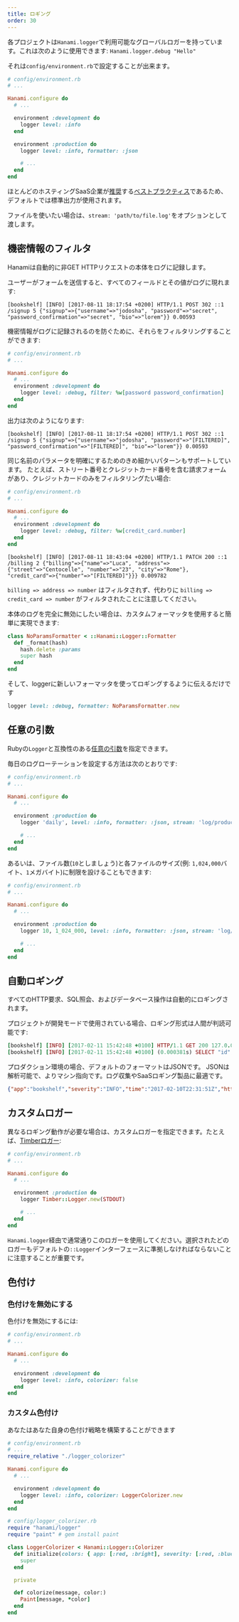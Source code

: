 ```yaml
---
title: ロギング
order: 30
---
```


各プロジェクトは`Hanami.logger`で利用可能なグローバルロガーを持っています。これは次のように使用できます: `Hanami.logger.debug "Hello"`

それは`config/environment.rb`で設定することが出来ます。

```ruby
# config/environment.rb
# ...

Hanami.configure do
  # ...

  environment :development do
    logger level: :info
  end

  environment :production do
    logger level: :info, formatter: :json

    # ...
  end
end
```

ほとんどのホスティングSaaS企業が[推奨](https://devcenter.heroku.com/articles/rails4#logging-and-assets)する[ベストプラクティス](http://12factor.net/logs)であるため、デフォルトでは標準出力が使用されます。

ファイルを使いたい場合は、`stream: 'path/to/file.log'`をオプションとして渡します。

##  機密情報のフィルタ

Hanamiは自動的に非GET HTTPリクエストの本体をログに記録します。

ユーザーがフォームを送信すると、すべてのフィールドとその値がログに現れます:

```log
[bookshelf] [INFO] [2017-08-11 18:17:54 +0200] HTTP/1.1 POST 302 ::1 /signup 5 {"signup"=>{"username"=>"jodosha", "password"=>"secret", "password_confirmation"=>"secret", "bio"=>"lorem"}} 0.00593
```

機密情報がログに記録されるのを防ぐために、それらをフィルタリングすることができます:

```ruby
# config/environment.rb
# ...

Hanami.configure do
  # ...
  environment :development do
    logger level: :debug, filter: %w[password password_confirmation]
  end
end
```

出力は次のようになります:

```log
[bookshelf] [INFO] [2017-08-11 18:17:54 +0200] HTTP/1.1 POST 302 ::1 /signup 5 {"signup"=>{"username"=>"jodosha", "password"=>"[FILTERED]", "password_confirmation"=>"[FILTERED]", "bio"=>"lorem"}} 0.00593
```

同じ名前のパラメータを明確にするためのきめ細かいパターンもサポートしています。
たとえば、ストリート番号とクレジットカード番号を含む請求フォームがあり、クレジットカードのみをフィルタリングたい場合:

```ruby
# config/environment.rb
# ...

Hanami.configure do
  # ...
  environment :development do
    logger level: :debug, filter: %w[credit_card.number]
  end
end
```

```log
[bookshelf] [INFO] [2017-08-11 18:43:04 +0200] HTTP/1.1 PATCH 200 ::1 /billing 2 {"billing"=>{"name"=>"Luca", "address"=>{"street"=>"Centocelle", "number"=>"23", "city"=>"Rome"}, "credit_card"=>{"number"=>"[FILTERED]"}}} 0.009782
```

`billing => address => number` はフィルタされず、代わりに `billing => credit_card => number` がフィルタされたことに注意してください。

本体のログを完全に無効にしたい場合は、カスタムフォーマッタを使用すると簡単に実現できます:

```ruby
class NoParamsFormatter < ::Hanami::Logger::Formatter
  def _format(hash)
    hash.delete :params
    super hash
  end
end
```

そして、loggerに新しいフォーマッタを使ってロギングするように伝えるだけです

```ruby
logger level: :debug, formatter: NoParamsFormatter.new
```

## 任意の引数

Rubyの`Logger`と互換性のある[任意の引数](https://ruby-doc.org/stdlib/libdoc/logger/rdoc/Logger.html#class-Logger-label-How+to+create+a+logger)を指定できます。

毎日のログローテーションを設定する方法は次のとおりです:

```ruby
# config/environment.rb
# ...

Hanami.configure do
  # ...

  environment :production do
    logger 'daily', level: :info, formatter: :json, stream: 'log/production.log'

    # ...
  end
end
```

あるいは、ファイル数(`10`としましょう)と各ファイルのサイズ(例: `1,024,000`バイト、`1`メガバイト)に制限を設けることもできます:

```ruby
# config/environment.rb
# ...

Hanami.configure do
  # ...

  environment :production do
    logger 10, 1_024_000, level: :info, formatter: :json, stream: 'log/production.log'

    # ...
  end
end
```

## 自動ロギング

すべてのHTTP要求、SQL照会、およびデータベース操作は自動的にロギングされます。

プロジェクトが開発モードで使用されている場合、ロギング形式は人間が判読可能です:

```ruby
[bookshelf] [INFO] [2017-02-11 15:42:48 +0100] HTTP/1.1 GET 200 127.0.0.1 /books/1  451 0.018576
[bookshelf] [INFO] [2017-02-11 15:42:48 +0100] (0.000381s) SELECT "id", "title", "created_at", "updated_at" FROM "books" WHERE ("book"."id" = '1') ORDER BY "books"."id"
```

プロダクション環境の場合、デフォルトのフォーマットはJSONです。
JSONは解析可能で、よりマシン指向です。ログ収集やSaaSロギング製品に最適です。

```json
{"app":"bookshelf","severity":"INFO","time":"2017-02-10T22:31:51Z","http":"HTTP/1.1","verb":"GET","status":"200","ip":"127.0.0.1","path":"/books/1","query":"","length":"451","elapsed":0.000391478}
```

## カスタムロガー

異なるロギング動作が必要な場合は、カスタムロガーを指定できます。たとえば、[Timberロガー](https://github.com/timberio/timber-ruby):

```ruby
# config/environment.rb
# ...

Hanami.configure do
  # ...

  environment :production do
    logger Timber::Logger.new(STDOUT)

    # ...
  end
end
```

`Hanami.logger`経由で通常通りこのロガーを使用してください。選択されたどのロガーもデフォルトの`::Logger`インターフェースに準拠しなければならないことに注意することが重要です。

## 色付け

### 色付けを無効にする

色付けを無効にするには:

```ruby
# config/environment.rb
# ...

Hanami.configure do
  # ...

  environment :development do
    logger level: :info, colorizer: false
  end
end
```

### カスタム色付け

あなたはあなた自身の色付け戦略を構築することができます

```ruby
# config/environment.rb
# ...
require_relative "./logger_colorizer"

Hanami.configure do
  # ...

  environment :development do
    logger level: :info, colorizer: LoggerColorizer.new
  end
end
```

```ruby
# config/logger_colorizer.rb
require "hanami/logger"
require "paint" # gem install paint

class LoggerColorizer < Hanami::Logger::Colorizer
  def initialize(colors: { app: [:red, :bright], severity: [:red, :blue], datetime: [:italic, :yellow] })
    super
  end

  private

  def colorize(message, color:)
    Paint[message, *color]
  end
end
```
